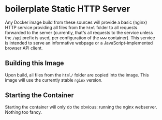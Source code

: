 # boilerplate Static HTTP Server

Any Docker image build from these sources will provide a basic (nginx) HTTP service providing all files from the `html` folder to all requests forwarded to the server (currently, that's all requests to the service unless the `/api` prefix is used, per configuration of the `www` container). This service is intended to serve an informative webpage or a JavaScript-implemented browser API client.

## Building this Image

Upon build, all files from the `html/` folder are copied into the image. This image will use the currently stable `nginx` version.

## Starting the Container

Starting the container will only do the obvious: running the nginx webserver. Nothing too fancy.
